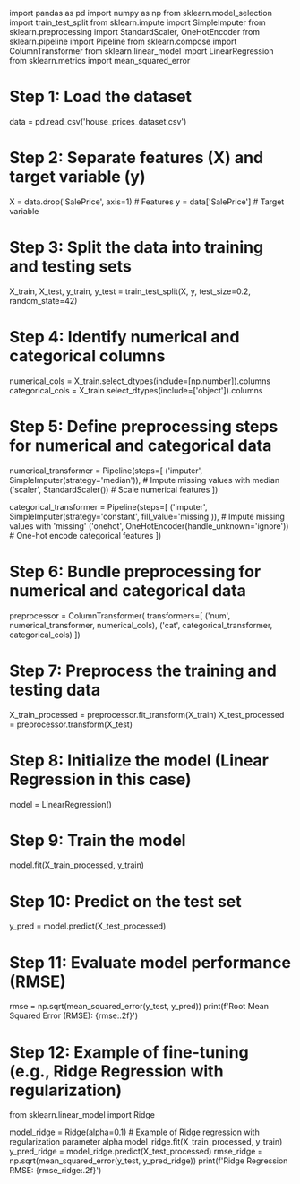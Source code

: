 import pandas as pd
import numpy as np
from sklearn.model_selection import train_test_split
from sklearn.impute import SimpleImputer
from sklearn.preprocessing import StandardScaler, OneHotEncoder
from sklearn.pipeline import Pipeline
from sklearn.compose import ColumnTransformer
from sklearn.linear_model import LinearRegression
from sklearn.metrics import mean_squared_error

# Step 1: Load the dataset
data = pd.read_csv('house_prices_dataset.csv')

# Step 2: Separate features (X) and target variable (y)
X = data.drop('SalePrice', axis=1)  # Features
y = data['SalePrice']  # Target variable

# Step 3: Split the data into training and testing sets
X_train, X_test, y_train, y_test = train_test_split(X, y, test_size=0.2, random_state=42)

# Step 4: Identify numerical and categorical columns
numerical_cols = X_train.select_dtypes(include=[np.number]).columns
categorical_cols = X_train.select_dtypes(include=['object']).columns

# Step 5: Define preprocessing steps for numerical and categorical data
numerical_transformer = Pipeline(steps=[
    ('imputer', SimpleImputer(strategy='median')),  # Impute missing values with median
    ('scaler', StandardScaler())  # Scale numerical features
])

categorical_transformer = Pipeline(steps=[
    ('imputer', SimpleImputer(strategy='constant', fill_value='missing')),  # Impute missing values with 'missing'
    ('onehot', OneHotEncoder(handle_unknown='ignore'))  # One-hot encode categorical features
])

# Step 6: Bundle preprocessing for numerical and categorical data
preprocessor = ColumnTransformer(
    transformers=[
        ('num', numerical_transformer, numerical_cols),
        ('cat', categorical_transformer, categorical_cols)
    ])

# Step 7: Preprocess the training and testing data
X_train_processed = preprocessor.fit_transform(X_train)
X_test_processed = preprocessor.transform(X_test)

# Step 8: Initialize the model (Linear Regression in this case)
model = LinearRegression()

# Step 9: Train the model
model.fit(X_train_processed, y_train)

# Step 10: Predict on the test set
y_pred = model.predict(X_test_processed)

# Step 11: Evaluate model performance (RMSE)
rmse = np.sqrt(mean_squared_error(y_test, y_pred))
print(f'Root Mean Squared Error (RMSE): {rmse:.2f}')

# Step 12: Example of fine-tuning (e.g., Ridge Regression with regularization)
from sklearn.linear_model import Ridge

model_ridge = Ridge(alpha=0.1)  # Example of Ridge regression with regularization parameter alpha
model_ridge.fit(X_train_processed, y_train)
y_pred_ridge = model_ridge.predict(X_test_processed)
rmse_ridge = np.sqrt(mean_squared_error(y_test, y_pred_ridge))
print(f'Ridge Regression RMSE: {rmse_ridge:.2f}')
